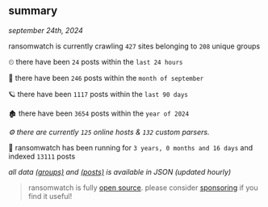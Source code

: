 
## summary
_september 24th, 2024_

ransomwatch is currently crawling `427` sites belonging to `208` unique groups

⏲ there have been `24` posts within the `last 24 hours`

🦈 there have been `246` posts within the `month of september`

🪐 there have been `1117` posts within the `last 90 days`

🏚 there have been `3654` posts within the `year of 2024`

_⚙️ there are currently `125` online hosts & `132` custom parsers._

🦕 ransomwatch has been running for `3 years, 0 months and 16 days` and indexed `13111` posts

_all data  [(groups)](http://ransomwhat.telemetry.ltd/groups) and [(posts)](http://ransomwhat.telemetry.ltd/posts) is available in JSON (updated hourly)_

> ransomwatch is fully [open source](https://github.com/joshhighet/ransomwatch#ransomwatch--). please consider [sponsoring](https://github.com/sponsors/joshhighet) if you find it useful!
